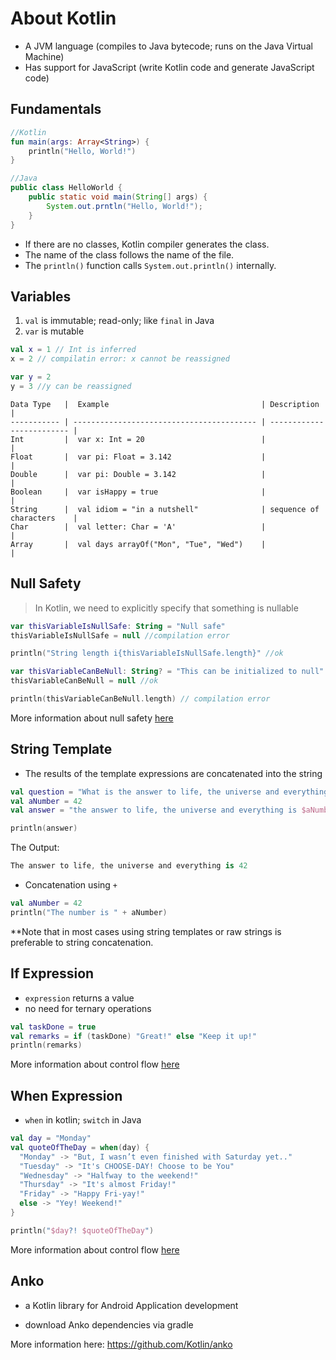 
# About Kotlin

- A JVM language (compiles to Java bytecode; runs on the Java Virtual Machine)
- Has support for JavaScript (write Kotlin code and generate JavaScript code)

## Fundamentals

```kotlin
//Kotlin
fun main(args: Array<String>) {
    println("Hello, World!")
}
```

```java
//Java
public class HelloWorld {
    public static void main(String[] args) {
        System.out.prntln("Hello, World!");
    }
}
```

- If there are no classes, Kotlin compiler generates the class.
- The name of the class follows the name of the file.
- The `println()` function calls `System.out.println()` internally.

## Variables

1. `val` is immutable; read-only; like `final` in Java
2. `var` is mutable

```kotlin
val x = 1 // Int is inferred
x = 2 // compilatin error: x cannot be reassigned

var y = 2
y = 3 //y can be reassigned
```

```
Data Type   |  Example                                  | Description               |
----------- | ----------------------------------------- | ------------------------- |
Int         |  var x: Int = 20                          |                           |
Float       |  var pi: Float = 3.142                    |                           |
Double      |  var pi: Double = 3.142                   |                           |
Boolean     |  var isHappy = true                       |                           |
String      |  val idiom = "in a nutshell"              | sequence of characters    |
Char        |  val letter: Char = 'A'                   |                           |
Array       |  val days arrayOf("Mon", "Tue", "Wed")    |                           |
```

## Null Safety

> In Kotlin, we need to explicitly specify that something is nullable

```kotlin
var thisVariableIsNullSafe: String = "Null safe"
thisVariableIsNullSafe = null //compilation error

println("String length i{thisVariableIsNullSafe.length}" //ok

var thisVariableCanBeNull: String? = "This can be initialized to null"
thisVariableCanBeNull = null //ok

println(thisVariableCanBeNull.length) // compilation error
```

More information about null safety [here](https://kotlinlang.org/docs/reference/null-safety.html)

## String Template

- The results of the template expressions are concatenated into the string

```kotlin
val question = "What is the answer to life, the universe and everything?"
val aNumber = 42
val answer = "the answer to life, the universe and everything is $aNumber"

println(answer)
```

The Output:

```kotlin
The answer to life, the universe and everything is 42
```

- Concatenation using `+`

```kotlin
val aNumber = 42
println("The number is " + aNumber)
```

**Note that in most cases using string templates or raw strings is preferable to string concatenation.

## If Expression

- `expression` returns a value
- no need for ternary operations

```kotlin
val taskDone = true
val remarks = if (taskDone) "Great!" else "Keep it up!"
println(remarks)
```

More information about control flow [here](https://kotlinlang.org/docs/reference/control-flow.html)

## When Expression 

- `when` in kotlin; `switch` in Java

```kotlin
val day = "Monday"
val quoteOfTheDay = when(day) {
  "Monday" -> "But, I wasn’t even finished with Saturday yet.."
  "Tuesday" -> "It's CHOOSE-DAY! Choose to be You"
  "Wednesday" -> "Halfway to the weekend!"
  "Thursday" -> "It's almost Friday!"
  "Friday" -> "Happy Fri-yay!"
  else -> "Yey! Weekend!"
}

println("$day?! $quoteOfTheDay")
```

More information about control flow [here](https://kotlinlang.org/docs/reference/control-flow.html)

## Anko

- a Kotlin library for Android Application development

- download Anko dependencies via gradle

More information here: https://github.com/Kotlin/anko

